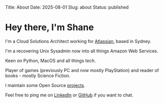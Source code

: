 Title: About
Date: 2025-08-01
Slug: about
Status: published

# Hey there, I'm Shane

I'm a Cloud Solutions Architect working for
[Atlassian](https://www.atlassian.com), based in Sydney.

I'm a recovering Unix Sysadmin now into all things Amazon Web Services.

Keen on Python, MacOS and all things tech.

Player of games (previously PC and now mostly PlayStation) and reader of books -
mostly Science Fiction.

I maintain some Open Source [projects]({filename}/pages/projects.md).

Feel free to ping me on [LinkedIn](https://www.linkedin.com/in/shaneanderson3/)
or [GitHub](https://github.com/rxvt) if you want to chat.
